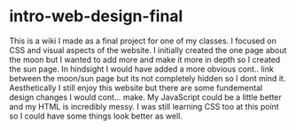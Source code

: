 # intro-web-design-final
This is a wiki I made as a final project for one of my classes. I focused on CSS and visual aspects of the website.
I initially created the one page about the moon but I wanted to add more and make it more in depth so I created the sun page. In hindsight I would have added a more obvious cont..
link between the moon/sun page but its not completely hidden so I dont mind it. Aesthetically I still enjoy this website but there are some fundemental design changes I would cont...
make. My JavaScript could be a little better and my HTML is incredibly messy. I was still learning CSS too at this point so I could have some things look better as well.
